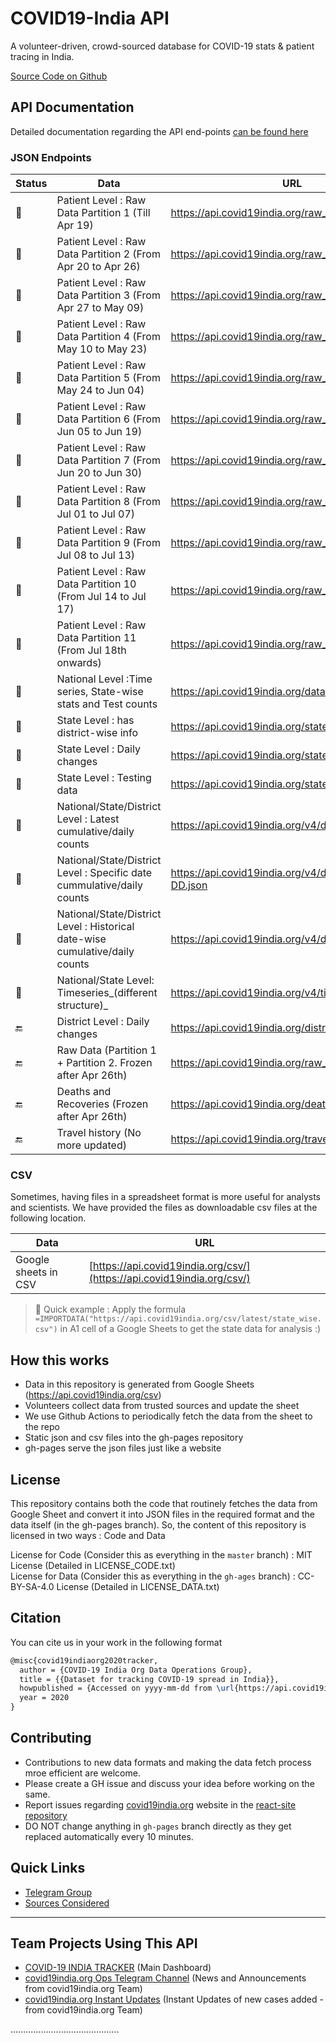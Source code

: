 # COVID19-India API

A volunteer-driven, crowd-sourced database for COVID-19 stats & patient tracing in India.

[Source Code on Github](https://github.com/covid19india/api)

## API Documentation

Detailed documentation regarding the API end-points [can be found here](documentation/)

### JSON Endpoints

| Status        | Data                                                                         | URL                                                      |
| ------------- | ---------------------------------------------------------------------------- | -------------------------------------------------------- |
| :green_heart: | Patient Level : Raw Data Partition 1 (Till Apr 19)                           | <https://api.covid19india.org/raw_data1.json>              |
| :green_heart: | Patient Level : Raw Data Partition 2 (From Apr 20 to Apr 26)                 | <https://api.covid19india.org/raw_data2.json>              |
| :green_heart: | Patient Level : Raw Data Partition 3 (From Apr 27 to May 09)                 | <https://api.covid19india.org/raw_data3.json>              |
| :green_heart: | Patient Level : Raw Data Partition 4 (From May 10 to May 23)                 | <https://api.covid19india.org/raw_data4.json>              |
| :green_heart: | Patient Level : Raw Data Partition 5 (From May 24 to Jun 04)                 | <https://api.covid19india.org/raw_data5.json>              |
| :green_heart: | Patient Level : Raw Data Partition 6 (From Jun 05 to Jun 19)                 | <https://api.covid19india.org/raw_data6.json>              |
| :green_heart: | Patient Level : Raw Data Partition 7 (From Jun 20 to Jun 30)                 | <https://api.covid19india.org/raw_data7.json>              |
| :green_heart: | Patient Level : Raw Data Partition 8 (From Jul 01 to Jul 07)                 | <https://api.covid19india.org/raw_data8.json>              |
| :green_heart: | Patient Level : Raw Data Partition 9 (From Jul 08 to Jul 13)                 | <https://api.covid19india.org/raw_data9.json>              |
| :green_heart: | Patient Level : Raw Data Partition 10 (From Jul 14 to Jul 17)                | <https://api.covid19india.org/raw_data10.json>             |
| :green_heart: | Patient Level : Raw Data Partition 11 (From Jul 18th onwards)                | <https://api.covid19india.org/raw_data11.json>             |
| :green_heart: | National Level :Time series, State-wise stats and Test counts                | <https://api.covid19india.org/data.json>                   |
| :green_heart: | State Level : has district-wise info                                         | <https://api.covid19india.org/state_district_wise.json>    |
| :green_heart: | State Level : Daily changes                                                  | <https://api.covid19india.org/states_daily.json>           |
| :green_heart: | State Level : Testing data                                                   | <https://api.covid19india.org/state_test_data.json>        |
| :green_heart: | National/State/District Level : Latest cumulative/daily counts               | <https://api.covid19india.org/v4/data.json>                |
| :green_heart: | National/State/District Level : Specific date cummulative/daily counts       | <https://api.covid19india.org/v4/data-YYYY-MM-DD.json>     |
| :green_heart: | National/State/District Level : Historical date-wise cumulative/daily counts | <https://api.covid19india.org/v4/data-all.json>            |
| :green_heart: | National/State Level: Timeseries_(different structure)_                     | <https://api.covid19india.org/v4/timeseries.json>          |
| :end:         | District Level : Daily changes                                               | <https://api.covid19india.org/districts_daily.json>        |
| :end:         | Raw Data (Partition 1 + Partition 2. Frozen after Apr 26th)                  | <https://api.covid19india.org/raw_data.json>               |
| :end:         | Deaths and Recoveries (Frozen after Apr 26th)                                | <https://api.covid19india.org/deaths_recoveries.json>      |
| :end:         | Travel history (No more updated)                                             | <https://api.covid19india.org/travel_history.json>         |

### CSV

Sometimes, having files in a spreadsheet format is more useful for analysts and scientists. We have provided the files as downloadable csv files at the following location.

| Data                 | URL                                                                    |
| -------------------- | ---------------------------------------------------------------------- |
| Google sheets in CSV | [https://api.covid19india.org/csv/](https://api.covid19india.org/csv/) |

> :rocket: Quick example : Apply the formula `=IMPORTDATA("https://api.covid19india.org/csv/latest/state_wise.csv")` in A1 cell of a Google Sheets to get the state data for analysis :)

## How this works

- Data in this repository is generated from Google Sheets (<https://api.covid19india.org/csv>)
- Volunteers collect data from trusted sources and update the sheet
- We use Github Actions to periodically fetch the data from the sheet to the repo
- Static json and csv files into the gh-pages repository
- gh-pages serve the json files just like a website

## License

This repository contains both the code that routinely fetches the data from Google Sheet and convert it into JSON files in the required format and the data itself (in the gh-pages branch). So, the content of this repository is licensed in two ways : Code and Data

License for Code (Consider this as everything in the `master` branch) : MIT License (Detailed in LICENSE_CODE.txt)  
License for Data (Consider this as everything in the `gh-ages` branch) : CC-BY-SA-4.0 License (Detailed in LICENSE_DATA.txt)

## Citation

You can cite us in your work in the following format  

```tex
@misc{covid19indiaorg2020tracker,
  author = {COVID-19 India Org Data Operations Group},
  title = {{Dataset for tracking COVID-19 spread in India}},
  howpublished = {Accessed on yyyy-mm-dd from \url{https://api.covid19india.org/}},
  year = 2020
}
```

## Contributing

- Contributions to new data formats and making the data fetch process mroe efficient are welcome.
- Please create a GH issue and discuss your idea before working on the same.
- Report issues regarding [covid19india.org](https://www.covid19india.org) website in the [react-site repository](https://github.com/covid19india/covid19india-react/issues)
- DO NOT change anything in `gh-pages` branch directly as they get replaced automatically every 10 minutes.

## Quick Links

- [Telegram Group](https://telegra.ph/CoVID-19--India-Ops-03-24)
- [Sources Considered](https://telegra.ph/Covid-19-Sources-03-19)

-----

## Team Projects Using This API

- [COVID-19 INDIA TRACKER](https://www.covid19india.org/) (Main Dashboard)
- [covid19india.org Ops Telegram Channel](https://t.me/covid19indiaorg) (News and Announcements from covid19india.org Team)
- [covid19india.org Instant Updates](https://t.me/covid19indiaorg_updates) (Instant Updates of new cases added - from covid19india.org Team)

...........................................
